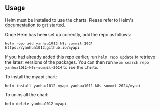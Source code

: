 ## Usage

[Helm](https://helm.sh) must be installed to use the charts.  Please refer to
Helm's [documentation](https://helm.sh/docs) to get started.

Once Helm has been set up correctly, add the repo as follows:

    helm repo add yanhua1012-k8s-summit-2024 https://yanhua1012.github.io/myapi

If you had already added this repo earlier, run `helm repo update` to retrieve the latest versions of the packages.  You can then run `helm search repo yanhua1012-k8s-summit-2024` to see the charts.

To install the myapi chart:

    helm install yanhua1012-myapi yanhua1012-k8s-summit-2024/myapi

To uninstall the chart:

    helm delete yanhua1012-myapi
